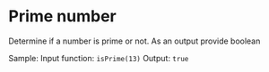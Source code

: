 # Prime number

Determine if a number is prime or not. As an output provide boolean

Sample:
Input function: `isPrime(13)`
Output: `true`
